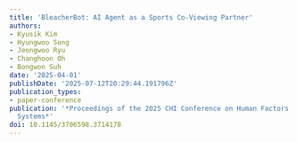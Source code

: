 ```yaml
---
title: 'BleacherBot: AI Agent as a Sports Co-Viewing Partner'
authors:
- Kyusik Kim
- Hyungwoo Song
- Jeongwoo Ryu
- Changhoon Oh
- Bongwon Suh
date: '2025-04-01'
publishDate: '2025-07-12T20:29:44.191796Z'
publication_types:
- paper-conference
publication: '*Proceedings of the 2025 CHI Conference on Human Factors in Computing
  Systems*'
doi: 10.1145/3706598.3714178
---
```

